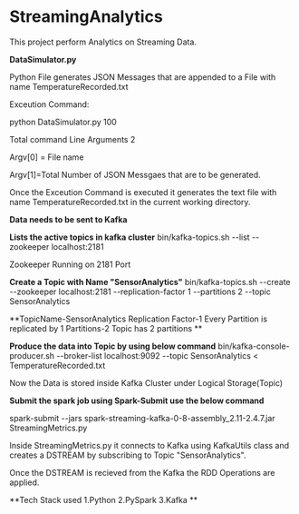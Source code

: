 # StreamingAnalytics
This project perform Analytics on Streaming Data.

**DataSimulator.py**

Python File generates JSON Messages that are appended to a File with name TemperatureRecorded.txt

Exceution Command:

python DataSimulator.py 100

Total command Line Arguments 2

Argv[0] = File name

Argv[1]=Total Number of JSON Messgaes that are to be generated.


Once the Exceution Command is executed it generates the text file with name TemperatureRecorded.txt in the current working directory.

**Data needs to be sent to Kafka**

**Lists the active topics in kafka cluster**
bin/kafka-topics.sh --list --zookeeper localhost:2181

Zookeeper Running on 2181 Port

**Create a Topic with Name "SensorAnalytics"**
bin/kafka-topics.sh --create --zookeeper localhost:2181 --replication-factor 1 --partitions 2 --topic SensorAnalytics

**TopicName-SensorAnalytics
Replication Factor-1 Every Partition is replicated by 1
Partitions-2 Topic has 2 partitions
**

**Produce the data into Topic by using below command**
bin/kafka-console-producer.sh --broker-list localhost:9092 --topic SensorAnalytics < TemperatureRecorded.txt 

Now the Data is stored inside Kafka Cluster under Logical Storage(Topic)

**Submit the spark job using Spark-Submit use the below command**

spark-submit --jars spark-streaming-kafka-0-8-assembly_2.11-2.4.7.jar StreamingMetrics.py

Inside StreamingMetrics.py it connects to Kafka using KafkaUtils class and creates a DSTREAM by subscribing to Topic "SensorAnalytics".

Once the DSTREAM is recieved from the Kafka the RDD Operations are applied.


**Tech Stack used
1.Python 
2.PySpark
3.Kafka
**
